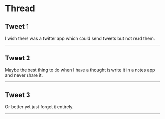 # Thread

## Tweet 1

I wish there was a twitter app which could send tweets but not read them.

---

## Tweet 2

Maybe the best thing to do when I have a thought is write it in a notes app and never share it.

---

## Tweet 3

Or better yet just forget it entirely.

---

